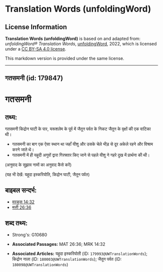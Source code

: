 # Translation Words (unfoldingWord)

## License Information

**Translation Words (unfoldingWord)** is based on and adapted from: _unfoldingWord® Translation Words_, [unfoldingWord](https://unfoldingword.org/utw), 2022, which is licensed under a [CC BY-SA 4.0 license](https://creativecommons.org/licenses/by-sa/4.0/legalcode.en).

This markdown version is provided under the same license.



--------------------------------

## गतसमनी (id: 179847)

गतसमनी
======

तथ्य:
-----

गतसमनी किद्रोन घाटी के पार, यरूशलेम के पूर्व में जैतून पर्वत के निकट जैतून के वृक्षों की एक वाटिका थी।

* गतसमनी का बाग एक ऐसा स्थान था जहाँ यीशु और उसके चेले भीड़ से दूर अकेले रहने और विश्राम करने जाते थे।
* गतसमनी में ही यहूदी अगुवों द्वारा गिरफ्तार किए जाने से पहले यीशु ने गहरे दुख में प्रार्थना की थी।

(अनुवाद के सुझाव नामों का अनुवाद कैसे करें)

(यह भी देखें: यहूदा इस्करियोति, किद्रोन घाटी, जैतून पर्वत)

बाइबल सन्दर्भ:
--------------

* [मरकुस 14:32](https://ref.ly/Mark14:32)
* [मत्ती 26:36](https://ref.ly/Matt26:36)

शब्द तथ्य:
----------

* Strong's: G10680

* **Associated Passages:** MAT 26:36; MRK 14:32
* **Associated Articles:** यहूदा इस्करियोती (ID: `179993@UWTranslationWords`); किद्रोन नाला (ID: `180003@UWTranslationWords`); जैतून पर्वत (ID: `180098@UWTranslationWords`)

